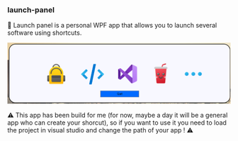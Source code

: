 ### launch-panel
<p align="center">
<p>🚀 Launch panel is a personal WPF app that allows you to launch several software using shortcuts.</p>
<img src="https://raw.githubusercontent.com/arayreth/launch-panel/main/readme/img/main_menu.png">
</p>
⚠️ This app has been build for me (for now, maybe a day it will be a general app who can create your shorcut), so if you want to use it you need to load the project in visual studio and change the path of your app ! ⚠️
